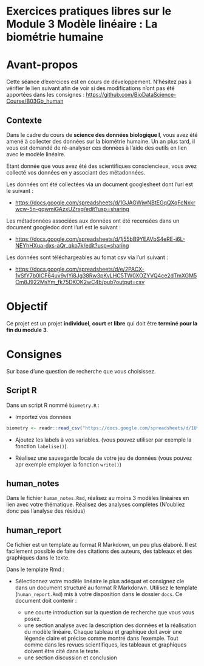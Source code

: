 Exercices pratiques libres sur le Module 3 Modèle linéaire : La
biométrie humaine
================

<!--- do not edit readme.md ---->

# Avant-propos

Cette séance d’exercices est en cours de développement. N’hésitez pas à
vérifier le lien suivant afin de voir si des modifications n’ont pas été
apportées dans les consignes :
<https://github.com/BioDataScience-Course/B03Gb_human>

## Contexte

Dans le cadre du cours de **science des données biologique I**, vous
avez été amené à collecter des données sur la biométrie humaine. Un an
plus tard, il vous est demandé de ré-analyser ces données à l’aide des
outils en lien avec le modèle linéaire.

Etant donnée que vous avez été des scientifiques consciencieux, vous
avez collecté vos données en y associant des métadonnées.

Les données ont été collectées via un document googlesheet dont l’url
est le suivant :

  - <https://docs.google.com/spreadsheets/d/1GJAGWjwNBtEGqQXqFcNxkrwcw-5n-gqwmiGAzxUZrxg/edit?usp=sharing>

Les métadonnées associées aux données ont été recensées dans un document
googledoc dont l’url est le suivant :

  - <https://docs.google.com/spreadsheets/d/1j55bB9YEAVbS4eRE-i6L-NEYhHXua-dxs-aQr_qko7k/edit?usp=sharing>

Les données sont téléchargeables au fomat csv via l’url suivant :

  - <https://docs.google.com/spreadsheets/d/e/2PACX-1vSfY7b0ICF64uv9vIYi8Jg38Rw3pKvLHC5TW0XOZYVQ4ce2dTmXGM5Cm8J922MsYm_fk75DKOK2wC4b/pub?output=csv>

# Objectif

Ce projet est un projet **individuel**, **court** et **libre** qui doit
être **terminé pour la fin du module 3**.

# Consignes

Sur base d’une question de recherche que vous choisissez.

## Script R

Dans un script R nommé `biometry.R` :

  - Importez vos données

<!-- end list -->

``` r
biometry <- readr::read_csv("https://docs.google.com/spreadsheets/d/1UfpZvx1_nd7d10vIMAfGVZ1vWyIuzeiKxPL0jfkNSQM/export?format=csv", locale = readr::locale(decimal_mark = ","))
```

  - Ajoutez les labels à vos variables. (vous pouvez utiliser par
    exemple la fonction `labelise()`).

  - Réalisez une sauvegarde locale de votre jeu de données (vous pouvez
    apr exemple employer la fonction `write()`)

## human\_notes

Dans le fichier `human_notes.Rmd`, réalisez au moins 3 modèles linéaires
en lien avec votre thématique. Réalisez des analyses complètes
(N’oubliez donc pas l’analyse des résidus)

## human\_report

Ce fichier est un template au format R Markdown, un peu plus élaboré. Il
est facilement possible de faire des citations des auteurs, des tableaux
et des graphiques dans le texte.

Dans le template Rmd :

  - Sélectionnez votre modèle linéaire le plus adéquat et consignez cle
    dans un document structuré au format R Markdorwn. Utilisez le
    template (`human_report.Rmd`) mis à votre disposition dans le
    dossier `docs`. Ce document doit contenir :
    
      - une courte introduction sur la question de recherche que vous
        vous posez.
      - une section analyse avec la description des données et la
        réalisation du modèle linéaire. Chaque tableau et graphique
        doit avoir une légende claire et précise comme montré dans
        l’exemple. Tout comme dans les revues scientifiques, les
        tableaux et graphiques doivent être cité dans le texte.
      - une section discussion et conclusion
